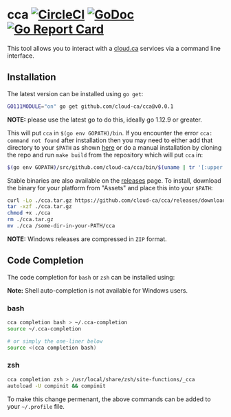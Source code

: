 # cca [![CircleCI](https://circleci.com/gh/cloud-ca/cca.svg?style=svg)](https://circleci.com/gh/cloud-ca/cca) [![GoDoc](https://godoc.org/github.com/cloud-ca/cca?status.svg)](https://godoc.org/github.com/cloud-ca/cca) [![Go Report Card](https://goreportcard.com/badge/github.com/cloud-ca/cca)](https://goreportcard.com/report/github.com/cloud-ca/cca)

This tool allows you to interact with a [cloud.ca](https://cloud.ca/`) services via a command line interface.

## Installation

The latest version can be installed using `go get`:

``` bash
GO111MODULE="on" go get github.com/cloud-ca/cca@v0.0.1
```

**NOTE:** please use the latest go to do this, ideally go 1.12.9 or greater.

This will put `cca` in `$(go env GOPATH)/bin`. If you encounter the error `cca: command not found` after installation then you may need to either add that directory to your `$PATH` as shown [here](https://golang.org/doc/code.html#GOPATH) or do a manual installation by cloning the repo and run `make build` from the repository which will put `cca` in:

```bash
$(go env GOPATH)/src/github.com/cloud-ca/cca/bin/$(uname | tr '[:upper:]' '[:lower:]')-amd64/cca
```

Stable binaries are also available on the [releases](https://github.com/cloud-ca/cca/releases) page. To install, download the binary for your platform from "Assets" and place this into your `$PATH`:

```bash
curl -Lo ./cca.tar.gz https://github.com/cloud-ca/cca/releases/download/v0.0.1/cca-$(uname)-amd64.tar.gz
tar -xzf ./cca.tar.gz
chmod +x ./cca
rm ./cca.tar.gz
mv ./cca /some-dir-in-your-PATH/cca
```

**NOTE:** Windows releases are compressed in `ZIP` format.

## Code Completion

The code completion for `bash` or `zsh` can be installed using:

**Note:** Shell auto-completion is not available for Windows users.

### bash

``` bash
cca completion bash > ~/.cca-completion
source ~/.cca-completion

# or simply the one-liner below
source <(cca completion bash)
```

### zsh

``` bash
cca completion zsh > /usr/local/share/zsh/site-functions/_cca
autoload -U compinit && compinit
```

To make this change permenant, the above commands can be added to your `~/.profile` file.
